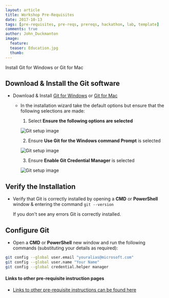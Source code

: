 ```yaml
---
layout: article
title: Workshop Pre-Requisites
date: 2017-10-13
tags: [pre-requisites, pre-reqs, prereqs, hackathon, lab, template]
comments: true
author: John_Duckmanton
image:
  feature: 
  teaser: Education.jpg
  thumb: 
---
```

Install Git for Windows or Git for Mac

## Download & Install the Git software

* Download & Install [Git for Windows](https://git-scm.com/download/win) or [Git for Mac](https://git-scm.com/download/mac)
    * In the installation wizard take the default options but ensure that the following selections are made:

        1. Select **Ensure the following options are selected**

        ![Git setup image](../images/git/git-installer-1.png)

        2. Ensure **Use Git for the Windows command Prompt** is selected

        ![Git setup image](../images/git/git-installer-2.png)

        3. Ensure **Enable Git Credential Manager** is selected

        ![Git setup image](../images/git/git-installer-3.png)

## Verify the Installation

* Verify that Git is correctly installed by opening a **CMD** or **PowerShell** window & entering the command `git --version`

  If you don't see any errors Git is correctly installed.

## Configure Git

* Open a **CMD** or **PowerShell** new window and run the following commands (substituting your details as required):

```bash
git config --global user.email "youralias@microsoft.com"
git config --global user.name "Your Name"
git config --global credential.helper manager
```

#### Links to other pre-requisite instruction pages
 
* [Links to other pre-requisite instructions can be found here](../../prereqs)


